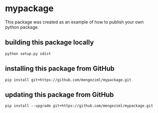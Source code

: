 # mypackage
This package was created as an example of how to publish your own python package.

## building this package locally
`python setup.py sdist`

## installing this package from GitHub
`pip install git+https://github.com/mengeziml/mypackage.git`

## updating this package from GitHub
`pip install --upgrade git+https://github.com/mengeziml/mypackage.git`
